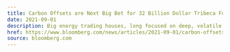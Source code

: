 ```yaml
---
title: Carbon Offsets are Next Big Bet for 32 Billion Dollar Tribeca Fund
date: 2021-09-01
description: Big energy trading houses, long focused on deep, volatile markets such as oil and natural gas, are now bulking up their carbon-trading operations as governments around the world push to expand the market for trading carbon emissions.
href: https://www.bloomberg.com/news/articles/2021-09-01/carbon-offsets-are-next-big-bet-for-3-2-billion-tribeca-fund
source: bloomberg.com
---
```

